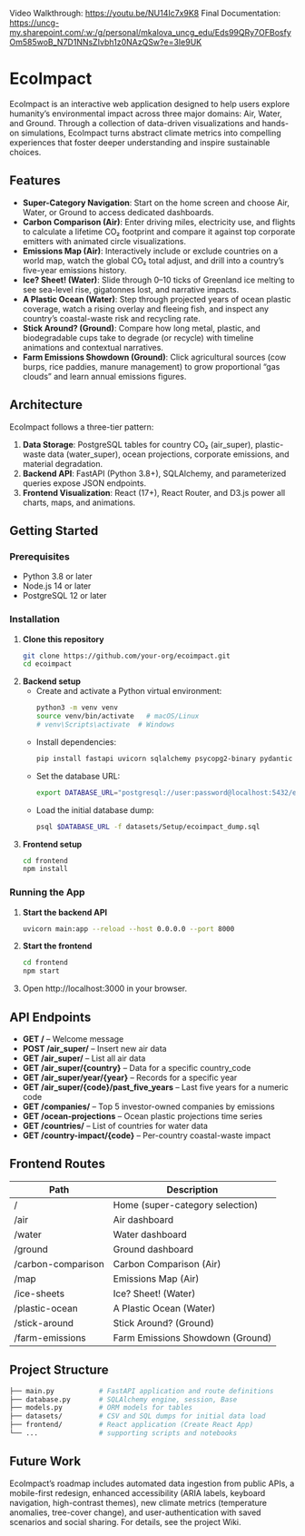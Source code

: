 Video Walkthrough: https://youtu.be/NU14Ic7x9K8
Final Documentation: https://uncg-my.sharepoint.com/:w:/g/personal/mkalova_uncg_edu/Eds99QRy7OFBosfyOm585woB_N7D1NNsZIvbh1z0NAzQSw?e=3Ie9UK

# EcoImpact
EcoImpact is an interactive web application designed to help users explore humanity’s environmental impact across three major domains: Air, Water, and Ground. Through a collection of data-driven visualizations and hands-on simulations, EcoImpact turns abstract climate metrics into compelling experiences that foster deeper understanding and inspire sustainable choices.

## Features
- **Super-Category Navigation**: Start on the home screen and choose Air, Water, or Ground to access dedicated dashboards.
- **Carbon Comparison (Air)**: Enter driving miles, electricity use, and flights to calculate a lifetime CO₂ footprint and compare it against top corporate emitters with animated circle visualizations.
- **Emissions Map (Air)**: Interactively include or exclude countries on a world map, watch the global CO₂ total adjust, and drill into a country’s five-year emissions history.
- **Ice? Sheet! (Water)**: Slide through 0–10 ticks of Greenland ice melting to see sea-level rise, gigatonnes lost, and narrative impacts.
- **A Plastic Ocean (Water)**: Step through projected years of ocean plastic coverage, watch a rising overlay and fleeing fish, and inspect any country’s coastal-waste risk and recycling rate.
- **Stick Around? (Ground)**: Compare how long metal, plastic, and biodegradable cups take to degrade (or recycle) with timeline animations and contextual narratives.
- **Farm Emissions Showdown (Ground)**: Click agricultural sources (cow burps, rice paddies, manure management) to grow proportional “gas clouds” and learn annual emissions figures.

## Architecture
EcoImpact follows a three-tier pattern:
1. **Data Storage**: PostgreSQL tables for country CO₂ (air_super), plastic-waste data (water_super), ocean projections, corporate emissions, and material degradation.
2. **Backend API**: FastAPI (Python 3.8+), SQLAlchemy, and parameterized queries expose JSON endpoints.
3. **Frontend Visualization**: React (17+), React Router, and D3.js power all charts, maps, and animations.

## Getting Started
### Prerequisites
- Python 3.8 or later
- Node.js 14 or later
- PostgreSQL 12 or later

### Installation
1. **Clone this repository**
   ```bash
   git clone https://github.com/your-org/ecoimpact.git
   cd ecoimpact
   ```
2. **Backend setup**
   - Create and activate a Python virtual environment:
     ```bash
     python3 -m venv venv
     source venv/bin/activate   # macOS/Linux
     # venv\Scripts\activate  # Windows
     ```
   - Install dependencies:
     ```bash
     pip install fastapi uvicorn sqlalchemy psycopg2-binary pydantic
     ```
   - Set the database URL:
     ```bash
     export DATABASE_URL="postgresql://user:password@localhost:5432/ecoimpact"
     ```
   - Load the initial database dump:
     ```bash
     psql $DATABASE_URL -f datasets/Setup/ecoimpact_dump.sql
     ```
3. **Frontend setup**
   ```bash
   cd frontend
   npm install
   ```

### Running the App
1. **Start the backend API**
   ```bash
   uvicorn main:app --reload --host 0.0.0.0 --port 8000
   ```
2. **Start the frontend**
   ```bash
   cd frontend
   npm start
   ```
3. Open http://localhost:3000 in your browser.

## API Endpoints
- **GET /** – Welcome message
- **POST /air_super/** – Insert new air data
- **GET  /air_super/** – List all air data
- **GET  /air_super/{country}** – Data for a specific country_code
- **GET  /air_super/year/{year}** – Records for a specific year
- **GET  /air_super/{code}/past_five_years** – Last five years for a numeric code
- **GET  /companies/** – Top 5 investor-owned companies by emissions
- **GET  /ocean-projections** – Ocean plastic projections time series
- **GET  /countries/** – List of countries for water data
- **GET  /country-impact/{code}** – Per-country coastal-waste impact

## Frontend Routes
| Path                | Description                         |
|---------------------|-------------------------------------|
| /                   | Home (super-category selection)     |
| /air                | Air dashboard                       |
| /water              | Water dashboard                     |
| /ground             | Ground dashboard                    |
| /carbon-comparison  | Carbon Comparison (Air)             |
| /map                | Emissions Map (Air)                 |
| /ice-sheets         | Ice? Sheet! (Water)                 |
| /plastic-ocean      | A Plastic Ocean (Water)             |
| /stick-around       | Stick Around? (Ground)              |
| /farm-emissions     | Farm Emissions Showdown (Ground)    |
## Project Structure
```bash
├── main.py           # FastAPI application and route definitions
├── database.py       # SQLAlchemy engine, session, Base
├── models.py         # ORM models for tables
├── datasets/         # CSV and SQL dumps for initial data load
├── frontend/         # React application (Create React App)
└── ...               # supporting scripts and notebooks
```

## Future Work
EcoImpact’s roadmap includes automated data ingestion from public APIs, a mobile-first redesign, enhanced accessibility (ARIA labels, keyboard navigation, high-contrast themes), new climate metrics (temperature anomalies, tree-cover change), and user-authentication with saved scenarios and social sharing. For details, see the project Wiki.